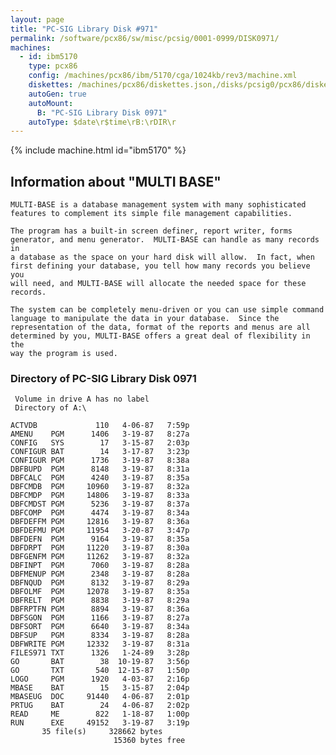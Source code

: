 ```yaml
---
layout: page
title: "PC-SIG Library Disk #971"
permalink: /software/pcx86/sw/misc/pcsig/0001-0999/DISK0971/
machines:
  - id: ibm5170
    type: pcx86
    config: /machines/pcx86/ibm/5170/cga/1024kb/rev3/machine.xml
    diskettes: /machines/pcx86/diskettes.json,/disks/pcsig0/pcx86/diskettes.json
    autoGen: true
    autoMount:
      B: "PC-SIG Library Disk 0971"
    autoType: $date\r$time\rB:\rDIR\r
---
```


{% include machine.html id="ibm5170" %}

## Information about "MULTI BASE"

    MULTI-BASE is a database management system with many sophisticated
    features to complement its simple file management capabilities.
    
    The program has a built-in screen definer, report writer, forms
    generator, and menu generator.  MULTI-BASE can handle as many records in
    a database as the space on your hard disk will allow.  In fact, when
    first defining your database, you tell how many records you believe you
    will need, and MULTI-BASE will allocate the needed space for these
    records.
    
    The system can be completely menu-driven or you can use simple command
    language to manipulate the data in your database.  Since the
    representation of the data, format of the reports and menus are all
    determined by you, MULTI-BASE offers a great deal of flexibility in the
    way the program is used.

### Directory of PC-SIG Library Disk 0971

     Volume in drive A has no label
     Directory of A:\

    ACTVDB             110   4-06-87   7:59p
    AMENU    PGM      1406   3-19-87   8:27a
    CONFIG   SYS        17   3-15-87   2:03p
    CONFIGUR BAT        14   3-17-87   3:23p
    CONFIGUR PGM      1736   3-19-87   8:38a
    DBFBUPD  PGM      8148   3-19-87   8:31a
    DBFCALC  PGM      4240   3-19-87   8:35a
    DBFCMDB  PGM     10960   3-19-87   8:32a
    DBFCMDP  PGM     14806   3-19-87   8:33a
    DBFCMDST PGM      5236   3-19-87   8:37a
    DBFCOMP  PGM      4474   3-19-87   8:34a
    DBFDEFFM PGM     12816   3-19-87   8:36a
    DBFDEFMU PGM     11954   3-20-87   3:47p
    DBFDEFN  PGM      9164   3-19-87   8:35a
    DBFDRPT  PGM     11220   3-19-87   8:30a
    DBFGENFM PGM     11262   3-19-87   8:32a
    DBFINPT  PGM      7060   3-19-87   8:28a
    DBFMENUP PGM      2348   3-19-87   8:28a
    DBFNQUD  PGM      8132   3-19-87   8:29a
    DBFOLMF  PGM     12078   3-19-87   8:35a
    DBFRELT  PGM      8838   3-19-87   8:29a
    DBFRPTFN PGM      8894   3-19-87   8:36a
    DBFSGON  PGM      1166   3-19-87   8:27a
    DBFSORT  PGM      6640   3-19-87   8:34a
    DBFSUP   PGM      8334   3-19-87   8:28a
    DBFWRITE PGM     12332   3-19-87   8:31a
    FILES971 TXT      1326   1-24-89   3:28p
    GO       BAT        38  10-19-87   3:56p
    GO       TXT       540  12-15-87   1:50p
    LOGO     PGM      1920   4-03-87   2:16p
    MBASE    BAT        15   3-15-87   2:04p
    MBASEUG  DOC     91440   4-06-87   2:01p
    PRTUG    BAT        24   4-06-87   2:02p
    READ     ME        822   1-18-87   1:00p
    RUN      EXE     49152   3-19-87   3:19p
           35 file(s)     328662 bytes
                           15360 bytes free
